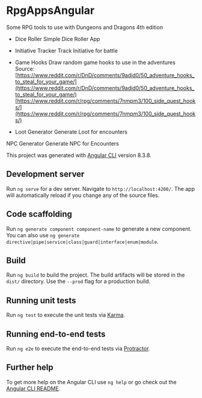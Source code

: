 # RpgAppsAngular

Some RPG tools to use with Dungeons and Dragons 4th edition

- Dice Roller
Simple Dice Roller App

- Initiative Tracker
Track Initiative for battle

- Game Hooks
Draw random game hooks to use in the adventures
Source:
[https://www.reddit.com/r/DnD/comments/9adid0/50_adventure_hooks_to_steal_for_your_game/](https://www.reddit.com/r/DnD/comments/9adid0/50_adventure_hooks_to_steal_for_your_game/)
[https://www.reddit.com/r/rpg/comments/7nmpm3/100_side_quest_hooks/](https://www.reddit.com/r/rpg/comments/7nmpm3/100_side_quest_hooks/)

- Loot Generator
Generate Loot for encounters

NPC Generator
Generate NPC for Encounters

This project was generated with [Angular CLI](https://github.com/angular/angular-cli) version 8.3.8.

## Development server

Run `ng serve` for a dev server. Navigate to `http://localhost:4200/`. The app will automatically reload if you change any of the source files.

## Code scaffolding

Run `ng generate component component-name` to generate a new component. You can also use `ng generate directive|pipe|service|class|guard|interface|enum|module`.

## Build

Run `ng build` to build the project. The build artifacts will be stored in the `dist/` directory. Use the `--prod` flag for a production build.

## Running unit tests

Run `ng test` to execute the unit tests via [Karma](https://karma-runner.github.io).

## Running end-to-end tests

Run `ng e2e` to execute the end-to-end tests via [Protractor](http://www.protractortest.org/).

## Further help

To get more help on the Angular CLI use `ng help` or go check out the [Angular CLI README](https://github.com/angular/angular-cli/blob/master/README.md).
